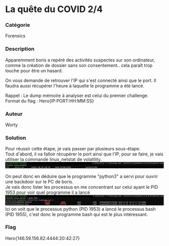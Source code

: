 # La quête du COVID 2/4

### Catégorie

Forensics

### Description

Apparemment boris a repéré des activités suspectes sur son ordinateur, comme la création de dossier sans son consentement.. cela paraît trop louche pour être un hasard.

On vous demande de retrouver l'IP qui s'est connecté ainsi que le port. Il faudra aussi récupérer l'heure à laquelle le programme a été lancé.

Rappel : Le dump mémoire à analyser est celui du premier challenge.
Format du flag : Hero{IP:PORT:HH:MM:SS}

### Auteur 

Worty

### Solution

Pour réussir cette étape, je vais passer par plusieurs sous-étape.<br/>
Tout d'abord, il va falloir récupérer le port ainsi que l'IP, pour se faire, je vais utiliser la commande linux_netstat de volatility.
![alt](ip_port.png)

On peut donc en déduire que le programme "python3" a servi pour ouvrir une backdoor sur le PC de boris.<br/>
Je vais donc lister les processus en me concentrant sur celui ayant le PID 1953 pour voir quel programme il a lancé
![alt](heure.png)
Ici on voit que le processus python (PID 1953) a lancé le processus bash (PID 1955), c'est donc le programme bash qui est le plus intéressant.

### Flag

Hero{146.59.156.82:4444:20:42:27}